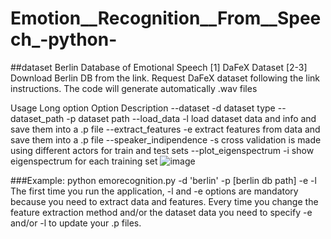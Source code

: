 # Emotion__Recognition__From__Speech_-python-

##dataset
Berlin Database of Emotional Speech [1]
DaFeX Dataset [2-3]
Download Berlin DB from the link. Request DaFeX dataset following the link instructions. The code will generate automatically .wav files

Usage
Long option	Option	Description
--dataset	-d	dataset type
--dataset_path	-p	dataset path
--load_data	-l	load dataset data and info and save them into a .p file
--extract_features	-e	extract features from data and save them into a .p file
--speaker_indipendence	-s	cross validation is made using different actors for train and test sets
--plot_eigenspectrum	-i	show eigenspectrum for each training set
![image](https://github.com/user-attachments/assets/ab4b77a6-39b3-4dd0-8852-dfcf7b4067f6)



###Example:
python emorecognition.py -d 'berlin' -p [berlin db path] -e -l
The first time you run the application, -l and -e options are mandatory because you need to extract data and features. Every time you change the feature extraction method and/or the dataset data you need to specify -e and/or -l to update your .p files.
